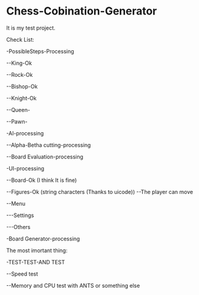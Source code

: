 # Chess-Cobination-Generator

It is my test project.

Check List:

-PossibleSteps-Processing

--King-Ok

--Rock-Ok

--Bishop-Ok

--Knight-Ok

--Queen-

--Pawn-

-AI-processing

--Alpha-Betha cutting-processing

--Board Evaluation-processing

-UI-processing

--Board-Ok (I think It is fine)

--Figures-Ok (string characters (Thanks to uicode))
--The player can move

--Menu

---Settings

---Others

-Board Generator-processing



The most imortant thing:

-TEST-TEST-AND TEST

--Speed test

--Memory and CPU test with ANTS or something else

